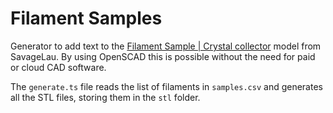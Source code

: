 # Filament Samples

Generator to add text to the [Filament Sample | Crystal collector](https://makerworld.com/en/models/69402) model from SavageLau. By using OpenSCAD this is possible without the need for paid or cloud CAD software.

The `generate.ts` file reads the list of filaments in `samples.csv` and generates all the STL files, storing them in the `stl` folder.
